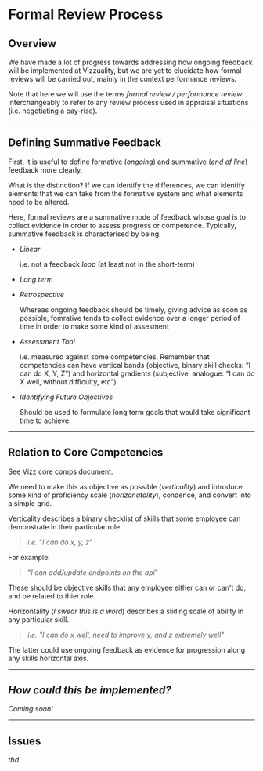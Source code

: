 # Formal Review Process

## Overview 

We have made a lot of progress towards addressing how ongoing feedback will be implemented at Vizzuality, but we are yet to elucidate how formal reviews will be carried out, mainly in the context performance reviews.

Note that here we will use the terms *formal review / performance review* interchangeably to refer to any review process used in appraisal situations (i.e. negotiating a pay-rise).

***

## Defining Summative Feedback

First, it is useful to define formative (*ongoing*) and summative (*end of line*) feedback more clearly.

What is the distinction? If we can identify the differences, we can identify elements that we can take from the formative system and what elements need to be altered.

Here, formal reviews are a summative mode of feedback whose goal is to collect evidence in order to assess progress or competence. Typically, summative feedback is characterised by being:

- *Linear*

  i.e. not a feedback *loop* (at least not in the short-term)

- *Long term*
  
- *Retrospective*

  Whereas ongoing feedback should be timely, giving advice as soon as possible, fomrative tends to collect evidence over a longer period of time in order to make some kind of assesment

- *Assessment Tool*
  
  i.e. measured against some competencies. Remember that competencies can have vertical bands (objective, binary skill checks: “I can do X, Y, Z”) and horizontal gradients (subjective, analogue: “I can do X well, without difficulty, etc”)

- *Identifying Future Objectives*
  
  Should be used to formulate long term goals that would take significant time to achieve.
  
***

## Relation to Core Competencies

See Vizz [core comps document](https://docs.google.com/document/d/1ng6H8mzKMt98nUkeJofLgemHIoW2o2xPqZKaKq1Tz1Q/edit).

We need to make this as objective as possible (*verticality*) and introduce some kind of proficiency scale (*horizonatality*), condence, and convert into a simple grid.

Verticality describes a binary checklist of skills that some employee can demonstrate in their particular role:

> *i.e.* "*I can do x, y, z*"

For example: 

> "*I can add/update endpoints on the api*"

These should be objective skills that any employee either can or can't do, and be related to thier role.

Horizontality (*I swear this is a word*) describes a sliding scale of ability in any particular skill.

> *i.e.* *"I can do x well, need to improve y, and z extremely well"*

The latter could use ongoing feedback as evidence for progression along any skills horizontal axis.

***

## *How could this be implemented?*

*Coming soon!*

***

## Issues

*tbd*


